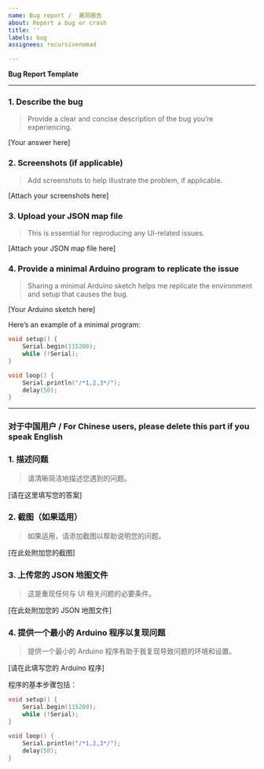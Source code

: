 ```yaml
---
name: Bug report /  漏洞报告
about: Report a bug or crash
title: ''
labels: bug
assignees: recursivenomad

---
```


**Bug Report Template**

---

### **1. Describe the bug**

> Provide a clear and concise description of the bug you’re experiencing.  

[Your answer here]

### **2. Screenshots (if applicable)**

> Add screenshots to help illustrate the problem, if applicable.  

[Attach your screenshots here]

### **3. Upload your JSON map file**

> This is essential for reproducing any UI-related issues.  

[Attach your JSON map file here]

### **4. Provide a minimal Arduino program to replicate the issue**

> Sharing a minimal Arduino sketch helps me replicate the environment and setup that causes the bug.  

[Your Arduino sketch here]  

Here’s an example of a minimal program:  

```cpp
void setup() {
    Serial.begin(115200);
    while (!Serial);
}

void loop() {
    Serial.println("/*1,2,3*/");
    delay(50);
}
```

---

### **对于中国用户 / For Chinese users, please delete this part if you speak English**

### **1. 描述问题**

> 请清晰简洁地描述您遇到的问题。  

[请在这里填写您的答案]

### **2. 截图（如果适用）**

> 如果适用，请添加截图以帮助说明您的问题。  

[在此处附加您的截图]

### **3. 上传您的 JSON 地图文件**

> 这是重现任何与 UI 相关问题的必要条件。  

[在此处附加您的 JSON 地图文件]

### **4. 提供一个最小的 Arduino 程序以复现问题**

> 提供一个最小的 Arduino 程序有助于我复现导致问题的环境和设置。  

[请在此填写您的 Arduino 程序]  

程序的基本步骤包括：

```cpp
void setup() {
    Serial.begin(115200);
    while (!Serial);
}

void loop() {
    Serial.println("/*1,2,3*/");
    delay(50);
}
```
